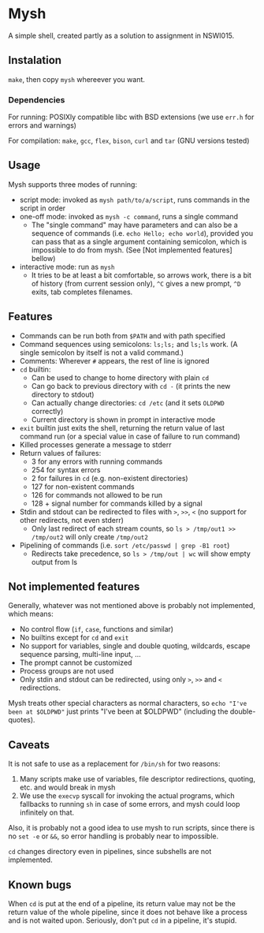 Mysh
====
A simple shell, created partly as a solution to assignment in NSWI015.

Instalation
-----------
`make`, then copy `mysh` whereever you want. 

### Dependencies

For running: POSIXly compatible libc with BSD extensions (we use `err.h` for errors and warnings)

For compilation: `make`, `gcc`, `flex`, `bison`, `curl` and `tar` (GNU versions tested)

Usage
-----
Mysh supports three modes of running:

- script mode: invoked as `mysh path/to/a/script`, runs commands in the script in order
- one-off mode: invoked as `mysh -c command`, runs a single command
	+ The "single command" may have parameters and can also be a sequence of commands (i.e. `echo Hello; echo world`), provided you can pass that as a single argument containing semicolon, which is impossible to do from mysh. (See [Not implemented features] bellow)
- interactive mode: run as `mysh`
	+ It tries to be at least a bit comfortable, so arrows work, there is a bit of history (from current session only), `^C` gives a new prompt, `^D` exits, tab completes filenames.

Features
--------

- Commands can be run both from `$PATH` and with path specified
- Command sequences using semicolons: `ls;ls;` and `ls;ls` work. (A single semicolon by itself is not a valid command.)
- Comments: Wherever `#` appears, the rest of line is ignored
- `cd` builtin:
	+ Can be used to change to home directory with plain `cd`
	+ Can go back to previous directory with `cd -` (it prints the new directory to stdout)
	+ Can actually change directories: `cd /etc` (and it sets `OLDPWD` correctly)
	+ Current directory is shown in prompt in interactive mode
- `exit` builtin just exits the shell, returning the return value of last command run (or a special value in case of failure to run command)
- Killed processes generate a message to stderr
- Return values of failures:
	+ 3 for any errors with running commands
	+ 254 for syntax errors
	+ 2 for failures in `cd` (e.g. non-existent directories)
	+ 127 for non-existent commands
	+ 126 for commands not allowed to be run
	+ 128 + signal number for commands killed by a signal
- Stdin and stdout can be redirected to files with `>`, `>>`, `<` (no support for other redirects, not even stderr)
	+ Only last redirect of each stream counts, so `ls > /tmp/out1 >> /tmp/out2` will only create `/tmp/out2`
- Pipelining of commands (i.e. `sort /etc/passwd | grep -B1 root`)
	+ Redirects take precedence, so `ls > /tmp/out | wc` will show empty output from ls

Not implemented features
------------------------
Generally, whatever was not mentioned above is probably not implemented, which means:

- No control flow (`if`, `case`, functions and similar)
- No builtins except for `cd` and `exit`
- No support for variables, single and double quoting, wildcards, escape sequence parsing, multi-line input, ...
- The prompt cannot be customized
- Process groups are not used
- Only stdin and stdout can be redirected, using only `>`, `>>` and `<` redirections.

Mysh treats other special characters as normal characters, so `echo "I've   been at $OLDPWD"` just prints "I've been at $OLDPWD" (including the double-quotes).

Caveats
-------
It is not safe to use as a replacement for `/bin/sh` for two reasons:

1. Many scripts make use of variables, file descriptor redirections, quoting, etc. and would break in mysh
2. We use the `execvp` syscall for invoking the actual programs, which fallbacks to running `sh` in case of some errors, and mysh could loop infinitely on that.

Also, it is probably not a good idea to use mysh to run scripts, since there is no `set -e` or `&&`, so error handling is probably near to impossible.

`cd` changes directory even in pipelines, since subshells are not implemented.

Known bugs
----------

When `cd` is put at the end of a pipeline, its return value may not be the return value of the whole pipeline, since it does not behave like a process and is not waited upon. Seriously, don't put `cd` in a pipeline, it's stupid.
